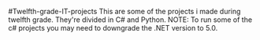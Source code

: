 #Twelfth-grade-IT-projects
This are some of the projects i made during twelfth grade. They're divided in C# and Python.
NOTE: To run some of the c# projects you may need to downgrade the .NET version to 5.0.
